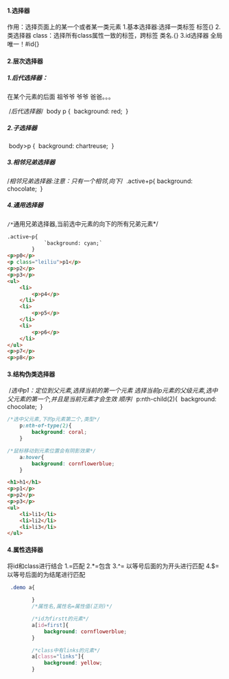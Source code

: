 #### 1.选择器
作用：选择页面上的某一个或者某一类元素
​1.基本选择器:选择一类标签 标签{}
​2.类选择器 class：选择所有class属性一致的标签，跨标签 类名.{}
3.id选择器 全局唯一！#id{}

#### 2.层次选择器
##### 1.后代选择器：

在某个元素的后面 祖爷爷 爷爷 爸爸。。。

​    	 /*后代选择器*/
​        body p {
​            background: red;
​        }

##### 2.子选择器
​    	body>p {
​            background: chartreuse;
​        }

##### 3.相邻兄弟选择器
/*相邻兄弟选择器:注意：只有一个相邻,向下*/
​    	.active+p{
​            background: chocolate;
​        }

##### 4.通用选择器
​     `/*`通用兄弟选择器,当前选中元素的向下的所有兄弟元素*/`
​        `

```html
.active~p{
            `background: cyan;`
        }
<p>p0</p>
<p class="leiliu">p1</p>
<p>p2</p>
<p>p3</p>
<ul>
    <li>
        <p>p4</p>
    </li>
    <li>
        <p>p5</p>
    </li>
    <li>
        <p>p6</p>
    </li>
</ul>
<p>p7</p>
<p>p8</p>
```
#### 3.结构伪类选择器
​	 /*选中p1：定位到父元素,选择当前的第一个元素
​        选择当前p元素的父级元素,选中父元素的第一个,并且是当前元素才会生效 顺序*/
​        p:nth-child(2){
​            background: chocolate;
​        }

```css
/*选中父元素,下的p元素第二个,类型*/
    p:nth-of-type(2){
        background: coral;
    }

/*鼠标移动到元素位置会有阴影效果*/
    a:hover{
        background: cornflowerblue;
    }
```
```html
<h1>h1</h1>
<p>p1</p>
<p>p2</p>
<p>p3</p>
<ul>
    <li>li1</li>
    <li>li2</li>
    <li>li3</li>
</ul>
```
#### 4.属性选择器
将id和class进行结合 
1.=匹配
2.*=包含
3.^= 以等号后面的为开头进行匹配
4.$= 以等号后面的为结尾进行匹配

```css
 .demo a{

        }
        /*属性名,属性名=属性值(正则)*/

        /*id为firstt的元素*/
        a[id=first]{
            background: cornflowerblue;
        }

        /*class中有links的元素*/
        a[class="links"]{
            background: yellow;
        }
```